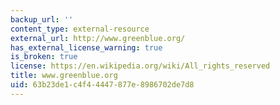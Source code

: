 ```yaml
---
backup_url: ''
content_type: external-resource
external_url: http://www.greenblue.org/
has_external_license_warning: true
is_broken: true
license: https://en.wikipedia.org/wiki/All_rights_reserved
title: www.greenblue.org
uid: 63b23de1-c4f4-4447-877e-8986702de7d8
---
```

